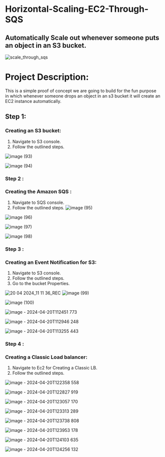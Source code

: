 # Horizontal-Scaling-EC2-Through-SQS
## Automatically Scale out whenever someone puts an object in an S3 bucket.

![scale_through_sqs](https://github.com/Pravnk57/Horizontal-Scaling-EC2-Through-SQS/assets/117705143/ba32871f-3f1f-42f6-be08-e1562c71a1ee)


# Project Description:
This is a simple proof of concept we are going to build for the fun purpose in which whenever someone drops an object in an s3 bucket it will create 
an EC2 instance automatically.

## Step 1: 
### Creating an S3 bucket:
1. Navigate to S3 console.
2. Follow the outlined steps.

![image (93)](https://github.com/Pravnk57/Horizontal-Scaling-EC2-Through-SQS/assets/117705143/d087d4b7-e61c-4084-815e-fccfcdc9627b)

![image (94)](https://github.com/Pravnk57/Horizontal-Scaling-EC2-Through-SQS/assets/117705143/00f1a725-adca-4408-bbcf-f14a9c67e6f6)

### Step 2 :
### Creating the Amazon SQS :

1. Navigate to SQS console.
2. Follow the outlined steps.
![image (95)](https://github.com/Pravnk57/Horizontal-Scaling-EC2-Through-SQS/assets/117705143/0f4f64db-c22c-43ed-8e19-6b2733cbe2f3)

![image (96)](https://github.com/Pravnk57/Horizontal-Scaling-EC2-Through-SQS/assets/117705143/1210d1d1-63f4-465e-8349-d49ce23f09e8)

![image (97)](https://github.com/Pravnk57/Horizontal-Scaling-EC2-Through-SQS/assets/117705143/7aad56eb-a8e1-46cd-a7e7-e438074bea98)

![image (98)](https://github.com/Pravnk57/Horizontal-Scaling-EC2-Through-SQS/assets/117705143/ac30ef09-7bef-47a2-a040-f8478d442932)

### Step 3 :
### Creating an Event Notification for S3:

1. Navigate to S3 console.
2. Follow the outlined steps.
3. Go to the bucket Properties.

![20 04 2024_11 11 36_REC](https://github.com/Pravnk57/Horizontal-Scaling-EC2-Through-SQS/assets/117705143/82fd8533-6f8c-4206-91e0-e7b35f2c03a7)
![image (99)](https://github.com/Pravnk57/Horizontal-Scaling-EC2-Through-SQS/assets/117705143/5e7fcf2d-2ab3-4146-829a-7cfccf835529)

![image (100)](https://github.com/Pravnk57/Horizontal-Scaling-EC2-Through-SQS/assets/117705143/c4f8844d-695e-4754-b483-8b909ec6ca82)

![image - 2024-04-20T112451 773](https://github.com/Pravnk57/Horizontal-Scaling-EC2-Through-SQS/assets/117705143/0d64d496-9d17-414d-b474-e26ba4172a67)

![image - 2024-04-20T112946 248](https://github.com/Pravnk57/Horizontal-Scaling-EC2-Through-SQS/assets/117705143/82c82353-07db-4faf-8f66-36dd136149a5)

![image - 2024-04-20T113255 443](https://github.com/Pravnk57/Horizontal-Scaling-EC2-Through-SQS/assets/117705143/e779093e-f323-4c78-8d0d-41e91e843ced)

### Step 4 :
### Creating a Classic Load balancer:
1. Navigate to Ec2 for Creating a Classic LB.
2. Follow the outlined steps.

![image - 2024-04-20T122358 558](https://github.com/Pravnk57/Horizontal-Scaling-EC2-Through-SQS/assets/117705143/5ebfa0b0-a4fe-44cf-a010-43224c3626d4)

![image - 2024-04-20T122827 919](https://github.com/Pravnk57/Horizontal-Scaling-EC2-Through-SQS/assets/117705143/39368a90-a76b-4488-aad6-36b588fe24b1)

![image - 2024-04-20T123057 170](https://github.com/Pravnk57/Horizontal-Scaling-EC2-Through-SQS/assets/117705143/503b0689-644b-4183-b678-f65dd2adfa0d)

![image - 2024-04-20T123313 289](https://github.com/Pravnk57/Horizontal-Scaling-EC2-Through-SQS/assets/117705143/3ac14194-0870-4e54-bc0b-776de7847a77)

![image - 2024-04-20T123738 808](https://github.com/Pravnk57/Horizontal-Scaling-EC2-Through-SQS/assets/117705143/1c936945-8c9a-4361-8288-3d6f272b73d3)

![image - 2024-04-20T123953 178](https://github.com/Pravnk57/Horizontal-Scaling-EC2-Through-SQS/assets/117705143/948fc6de-af14-421b-bd5f-57d600bcf534)

![image - 2024-04-20T124103 635](https://github.com/Pravnk57/Horizontal-Scaling-EC2-Through-SQS/assets/117705143/f52955be-b608-43b7-bda2-51b0ad4cbfe6)

![image - 2024-04-20T124256 132](https://github.com/Pravnk57/Horizontal-Scaling-EC2-Through-SQS/assets/117705143/ffd2af0f-5411-494b-b763-132fe8d9bde1)







































































